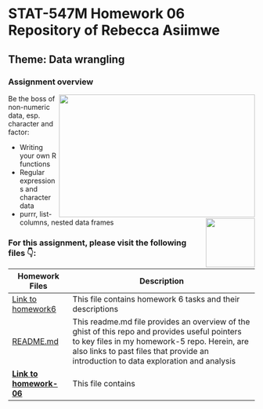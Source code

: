                 
# STAT-547M Homework 06 Repository of Rebecca Asiimwe 

## Theme: Data wrangling 

### Assignment overview 
[<img align ="right" src="https://github.com/STAT545-UBC-students/hw06-rasiimwe/blob/master/plugins/Screen%20Shot%202018-11-01%20at%208.57.14%20PM.png" width="400" height="250"/>](https://github.com/STAT545-UBC-students/hw06-rasiimwe/blob/master/plugins/Screen%20Shot%202018-11-01%20at%208.57.14%20PM.png)
Be the boss of non-numeric data, esp. character and factor:
* Writing your own R functions 
* Regular expressions and character data
* purrr, list-columns, nested data frames
[<img align ="right" src="https://github.com/STAT545-UBC-students/hw06-rasiimwe/blob/master/plugins/hex-purrr.png" width="100" height="100"/>](https://github.com/STAT545-UBC-students/hw06-rasiimwe/blob/master/plugins/hex-purrr.png)



### For this assignment, please visit the following files :point_down::

|   **Homework Files**   | **Description** |
|----------------|------------|
|[Link to homework6](http://stat545.com/Classroom/assignments/hw06/hw06.html)|This file contains homework 6 tasks and their descriptions|
|[README.md](https://github.com/STAT545-UBC-students/hw05-rasiimwe/blob/master/README.md)|This readme.md file provides an overview of the ghist of this repo and provides useful pointers to key files in my homework-5 repo. Herein, are also links to past files that provide an introduction to data exploration and analysis |
|**[Link to homework-06]()**|This file contains |

